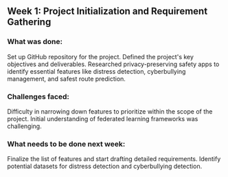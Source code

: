 ## Week 1: Project Initialization and Requirement Gathering
### What was done:

Set up GitHub repository for the project.
Defined the project's key objectives and deliverables.
Researched privacy-preserving safety apps to identify essential features like distress detection, cyberbullying management, and safest route prediction.

### Challenges faced:
Difficulty in narrowing down features to prioritize within the scope of the project.
Initial understanding of federated learning frameworks was challenging.

### What needs to be done next week:
Finalize the list of features and start drafting detailed requirements.
Identify potential datasets for distress detection and cyberbullying detection.
